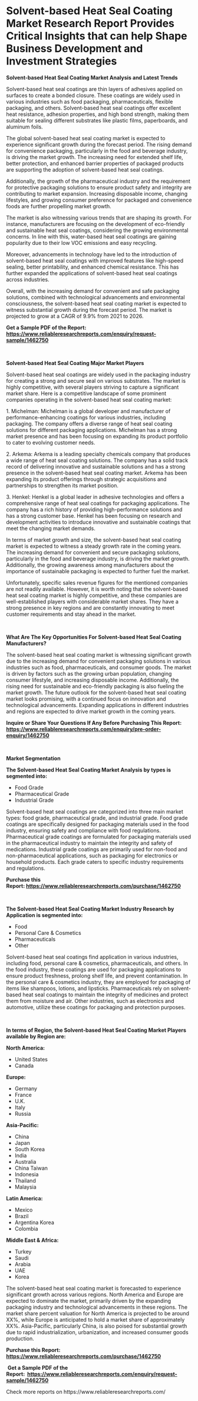 <p><h1>Solvent-based Heat Seal Coating Market Research Report Provides Critical Insights that can help Shape Business Development and Investment Strategies</h1></p><p><strong>Solvent-based Heat Seal Coating Market Analysis and Latest Trends</strong></p>
<p><p>Solvent-based heat seal coatings are thin layers of adhesives applied on surfaces to create a bonded closure. These coatings are widely used in various industries such as food packaging, pharmaceuticals, flexible packaging, and others. Solvent-based heat seal coatings offer excellent heat resistance, adhesion properties, and high bond strength, making them suitable for sealing different substrates like plastic films, paperboards, and aluminum foils.</p><p>The global solvent-based heat seal coating market is expected to experience significant growth during the forecast period. The rising demand for convenience packaging, particularly in the food and beverage industry, is driving the market growth. The increasing need for extended shelf life, better protection, and enhanced barrier properties of packaged products are supporting the adoption of solvent-based heat seal coatings.</p><p>Additionally, the growth of the pharmaceutical industry and the requirement for protective packaging solutions to ensure product safety and integrity are contributing to market expansion. Increasing disposable income, changing lifestyles, and growing consumer preference for packaged and convenience foods are further propelling market growth.</p><p>The market is also witnessing various trends that are shaping its growth. For instance, manufacturers are focusing on the development of eco-friendly and sustainable heat seal coatings, considering the growing environmental concerns. In line with this, water-based heat seal coatings are gaining popularity due to their low VOC emissions and easy recycling.</p><p>Moreover, advancements in technology have led to the introduction of solvent-based heat seal coatings with improved features like high-speed sealing, better printability, and enhanced chemical resistance. This has further expanded the applications of solvent-based heat seal coatings across industries.</p><p>Overall, with the increasing demand for convenient and safe packaging solutions, combined with technological advancements and environmental consciousness, the solvent-based heat seal coating market is expected to witness substantial growth during the forecast period. The market is projected to grow at a CAGR of 9.9% from 2021 to 2026.</p></p>
<p><strong>Get a Sample PDF of the Report:&nbsp; <a href="https://www.reliableresearchreports.com/enquiry/request-sample/1462750">https://www.reliableresearchreports.com/enquiry/request-sample/1462750</a></strong></p>
<p>&nbsp;</p>
<p><strong>Solvent-based Heat Seal Coating Major Market Players</strong></p>
<p><p>Solvent-based heat seal coatings are widely used in the packaging industry for creating a strong and secure seal on various substrates. The market is highly competitive, with several players striving to capture a significant market share. Here is a competitive landscape of some prominent companies operating in the solvent-based heat seal coating market:</p><p>1. Michelman: Michelman is a global developer and manufacturer of performance-enhancing coatings for various industries, including packaging. The company offers a diverse range of heat seal coating solutions for different packaging applications. Michelman has a strong market presence and has been focusing on expanding its product portfolio to cater to evolving customer needs.</p><p>2. Arkema: Arkema is a leading specialty chemicals company that produces a wide range of heat seal coating solutions. The company has a solid track record of delivering innovative and sustainable solutions and has a strong presence in the solvent-based heat seal coating market. Arkema has been expanding its product offerings through strategic acquisitions and partnerships to strengthen its market position.</p><p>3. Henkel: Henkel is a global leader in adhesive technologies and offers a comprehensive range of heat seal coatings for packaging applications. The company has a rich history of providing high-performance solutions and has a strong customer base. Henkel has been focusing on research and development activities to introduce innovative and sustainable coatings that meet the changing market demands.</p><p>In terms of market growth and size, the solvent-based heat seal coating market is expected to witness a steady growth rate in the coming years. The increasing demand for convenient and secure packaging solutions, particularly in the food and beverage industry, is driving the market growth. Additionally, the growing awareness among manufacturers about the importance of sustainable packaging is expected to further fuel the market.</p><p>Unfortunately, specific sales revenue figures for the mentioned companies are not readily available. However, it is worth noting that the solvent-based heat seal coating market is highly competitive, and these companies are well-established players with considerable market shares. They have a strong presence in key regions and are constantly innovating to meet customer requirements and stay ahead in the market.</p></p>
<p>&nbsp;</p>
<p><strong>What Are The Key Opportunities For Solvent-based Heat Seal Coating Manufacturers?</strong></p>
<p><p>The solvent-based heat seal coating market is witnessing significant growth due to the increasing demand for convenient packaging solutions in various industries such as food, pharmaceuticals, and consumer goods. The market is driven by factors such as the growing urban population, changing consumer lifestyle, and increasing disposable income. Additionally, the rising need for sustainable and eco-friendly packaging is also fueling the market growth. The future outlook for the solvent-based heat seal coating market looks promising, with a continued focus on innovation and technological advancements. Expanding applications in different industries and regions are expected to drive market growth in the coming years.</p></p>
<p><strong>Inquire or Share Your Questions If Any Before Purchasing This Report: <a href="https://www.reliableresearchreports.com/enquiry/pre-order-enquiry/1462750">https://www.reliableresearchreports.com/enquiry/pre-order-enquiry/1462750</a></strong></p>
<p>&nbsp;</p>
<p><strong>Market Segmentation</strong></p>
<p><strong>The Solvent-based Heat Seal Coating Market Analysis by types is segmented into:</strong></p>
<p><ul><li>Food Grade</li><li>Pharmaceutical Grade</li><li>Industrial Grade</li></ul></p>
<p><p>Solvent-based heat seal coatings are categorized into three main market types: food grade, pharmaceutical grade, and industrial grade. Food grade coatings are specifically designed for packaging materials used in the food industry, ensuring safety and compliance with food regulations. Pharmaceutical grade coatings are formulated for packaging materials used in the pharmaceutical industry to maintain the integrity and safety of medications. Industrial grade coatings are primarily used for non-food and non-pharmaceutical applications, such as packaging for electronics or household products. Each grade caters to specific industry requirements and regulations.</p></p>
<p><strong>Purchase this Report:&nbsp;<a href="https://www.reliableresearchreports.com/purchase/1462750">https://www.reliableresearchreports.com/purchase/1462750</a></strong></p>
<p>&nbsp;</p>
<p><strong>The Solvent-based Heat Seal Coating Market Industry Research by Application is segmented into:</strong></p>
<p><ul><li>Food</li><li>Personal Care & Cosmetics</li><li>Pharmaceuticals</li><li>Other</li></ul></p>
<p><p>Solvent-based heat seal coatings find application in various industries, including food, personal care & cosmetics, pharmaceuticals, and others. In the food industry, these coatings are used for packaging applications to ensure product freshness, prolong shelf life, and prevent contamination. In the personal care & cosmetics industry, they are employed for packaging of items like shampoos, lotions, and lipsticks. Pharmaceuticals rely on solvent-based heat seal coatings to maintain the integrity of medicines and protect them from moisture and air. Other industries, such as electronics and automotive, utilize these coatings for packaging and protection purposes.</p></p>
<p>&nbsp;</p>
<p><strong>In terms of Region, the Solvent-based Heat Seal Coating Market Players available by Region are:</strong></p>
<p>
    <p> <strong> North America: </strong>
        <ul>
            <li>United States</li>
            <li>Canada</li>
        </ul>
        </p> 
    <p> <strong> Europe: </strong>
        <ul>
            <li>Germany</li>
            <li>France</li>
            <li>U.K.</li>
            <li>Italy</li>
            <li>Russia</li>
        </ul>
        </p> 
    <p> <strong> Asia-Pacific: </strong>
        <ul>
            <li>China</li>
            <li>Japan</li>
            <li>South Korea</li>
            <li>India</li>
            <li>Australia</li>
            <li>China Taiwan</li>
            <li>Indonesia</li>
            <li>Thailand</li>
            <li>Malaysia</li>
        </ul>
        </p> 
    <p> <strong> Latin America: </strong>
        <ul>
            <li>Mexico</li>
            <li>Brazil</li>
            <li>Argentina Korea</li>
            <li>Colombia</li>
        </ul>
        </p> 
    <p> <strong> Middle East & Africa: </strong>
        <ul>
            <li>Turkey</li>
            <li>Saudi</li>
            <li>Arabia</li>
            <li>UAE</li>
            <li>Korea</li>
        </ul>
    </p>
    </p>
<p><p>The solvent-based heat seal coating market is forecasted to experience significant growth across various regions. North America and Europe are expected to dominate the market, primarily driven by the expanding packaging industry and technological advancements in these regions. The market share percent valuation for North America is projected to be around XX%, while Europe is anticipated to hold a market share of approximately XX%. Asia-Pacific, particularly China, is also poised for substantial growth due to rapid industrialization, urbanization, and increased consumer goods production.</p></p>
<p><strong>Purchase this Report: <a href="https://www.reliableresearchreports.com/purchase/1462750">https://www.reliableresearchreports.com/purchase/1462750</a></strong></p>
<p>&nbsp;<strong>Get a Sample PDF of the Report:&nbsp;&nbsp;<a href="https://www.reliableresearchreports.com/enquiry/request-sample/1462750">https://www.reliableresearchreports.com/enquiry/request-sample/1462750</a></strong></p>
<p><strong></strong></p>
<p>Check more reports on https://www.reliableresearchreports.com/</p>